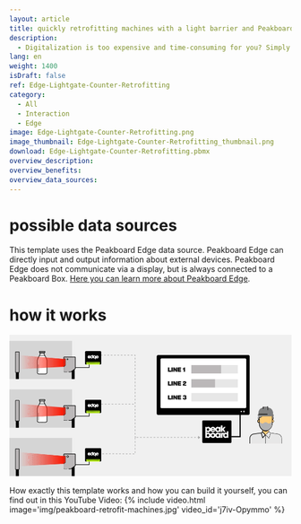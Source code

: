 ```yaml
---
layout: article
title: quickly retrofitting machines with a light barrier and Peakboard Edge
description: 
  - Digitalization is too expensive and time-consuming for you? Simply retrofit your old machines! All you need is Peakboard Edge in combination with Peakboard Enterprise and a standard light barrier with a relay output. With this template you can visualize the collected data and communicate them directly. Download it now!
lang: en
weight: 1400
isDraft: false
ref: Edge-Lightgate-Counter-Retrofitting
category:
  - All
  - Interaction
  - Edge
image: Edge-Lightgate-Counter-Retrofitting.png
image_thumbnail: Edge-Lightgate-Counter-Retrofitting_thumbnail.png
download: Edge-Lightgate-Counter-Retrofitting.pbmx
overview_description:
overview_benefits:
overview_data_sources:
---
```

# possible data sources

This template uses the Peakboard Edge data source. Peakboard Edge can directly input and output information about external devices. Peakboard Edge does not communicate via a display, but is always connected to a Peakboard Box. [Here you can learn more about Peakboard Edge](https://peakboard.com/produkt/peakboard-edge/). 

# how it works

![image_live](img/peakboard-edge-production-light-barrier.gif)

How exactly this template works and how you can build it yourself, you can find out in this YouTube Video:
{% include video.html image='img/peakboard-retrofit-machines.jpg' video_id='j7iv-Opymmo' %}
